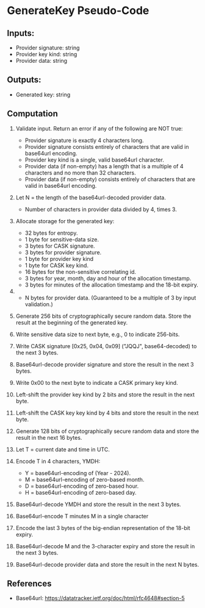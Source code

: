 # GenerateKey Pseudo-Code

## Inputs:
- Provider signature: string
- Provider key kind: string
- Provider data: string

## Outputs:
- Generated key: string

## Computation
1. Validate input. Return an error if any of the following are NOT true:
    - Provider signature is exactly 4 characters long.
    - Provider signature consists entirely of characters that are valid in base64url encoding.
    - Provider key kind is a single, valid base64url character.
    - Provider data (if non-empty) has a length that is a multiple of 4 characters and no more than 32 characters.
    - Provider data (if non-empty) consists entirely of characters that are valid in base64url encoding.
1. Let N = the length of the base64url-decoded provider data.
    - Number of characters in provider data divided by 4, times 3.
1. Allocate storage for the generated key:
    - 32 bytes for entropy.
    - 1 byte for sensitive-data size.
    - 3 bytes for CASK signature.
    - 3 bytes for provider signature.
    - 1 byte for provider key kind
    - 1 byte for CASK key kind.
    - 16 bytes for the non-sensitive correlating id.
    - 3 bytes for year, month, day and hour of the allocation timestamp.
    - 3 bytes for minutes of the allocation timestamp and the 18-bit expiry.
1.  - N bytes for provider data. (Guaranteed to be a multiple of 3 by input validation.)

1. Generate 256 bits of cryptographically secure random data. Store the result at the beginning of the generated key.
1. Write sensitive data size to next byte, e.g., 0 to indicate 256-bits.
1. Write CASK signature [0x25, 0x04, 0x09] ("JQQJ", base64-decoded) to the next 3 bytes.
1. Base64url-decode provider signature and store the result in the next 3 bytes.
1. Write 0x00 to the next byte to indicate a CASK primary key kind.
1. Left-shift the provider key kind by 2 bits and store the result in the next byte.
1. Left-shift the CASK key key kind by 4 bits and store the result in the next byte.
1. Generate 128 bits of cryptographically secure random data and store the result in the next 16 bytes.
1. Let T = current date and time in UTC.
1. Encode T in 4 characters, YMDH:
    - Y = base64url-encoding of (Year - 2024).
    - M = base64url-encoding of zero-based month.
    - D = base64url-encoding of zero-based hour.
    - H = base64url-encoding of zero-based day.
1. Base64url-decode YMDH and store the result in the next 3 bytes.
1. Base64url-encode T minutes M in a single character
1. Encode the last 3 bytes of the big-endian representation of the 18-bit expiry.
1. Base64url-decode M and the 3-character expiry and store the result in the next 3 bytes.
1. Base64url-decode provider data and store the result in the next N bytes.

## References
- Base64url: https://datatracker.ietf.org/doc/html/rfc4648#section-5
